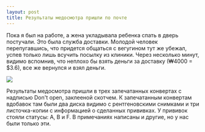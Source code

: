 ```yaml
---
layout: post
title: Результаты медосмотра пришли по почте
---
```


Пока я был на работе, а жена укладывала ребенка спать в дверь постучали. Это была служба доставки. Молодой человек
перепугавшись, что придется общаться с вегугином тут же убежал, успев только лишь всучить посылку из клиники. Через 
несколько минут, видимо вспомнив, что неплохо бы взять деньги за доставку (₩4000 = $3.6), все же вернулся и взял деньги.

<img src="http://i.imgur.com/dZBnuell.jpg" class="img-responsive img-thumbnail">

Результаты медосмотра пришли в трех запечатанных конвертах с надписью Don't open, заклееной скотчем. К запечатанным
конвертам вдобавок там были два диска видимо с рентгеновскими снимками и три листочка-копии с информацией о сделанных
прививках. У прививок стояли статусы: A, B и F. В примечаниях написаны и другие, но у нас были только эти.

